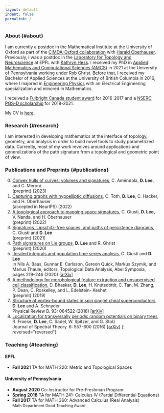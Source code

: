 ```yaml
---
layout: default
indent: false
permalink: /
---
```



<!-- <head>
<style>
.repara {
    display: inline-block;
    margin-left: auto;
    margin-right: auto;
    width: 30.0%;
    @include media-query($small-screen) {
      width: 80.0%;
    };
   	padding: 20px;
}

.path {
    display: inline-block;
    margin-left: auto;
    margin-right: auto;
   	width: 13.5%;
   	padding: 20px;
}

#images{
    text-align:center;
}
</style>
</head> -->


### About {#about}

I am currently a postdoc in the Mathematical Institute at the University of Oxford as part of the [CIMDA-Oxford collaboration](https://cimda-oxford.datasig.ac.uk/) with [Harald Oberhauser](https://people.maths.ox.ac.uk/oberhauser/). Previously, I was a postdoc in the [Laboratory for Topology and Neuroscience](https://www.epfl.ch/labs/hessbellwald-lab/) at EPFL with [Kathryn Hess](https://www.epfl.ch/labs/hessbellwald-lab/hessbellwald/). I received my PhD in [Applied Mathematics and Computational Sciences (AMCS)](https://www.amcs.upenn.edu/) in 2021 at the University of Pennsylvania working under [Rob Ghrist](https://www.math.upenn.edu/~ghrist/). Before that, I received my Bachelor of Applied Sciences at the University of British Columbia in 2016, where I majored in [Engineering Physics](http://www.engphys.ubc.ca/) with an Electrical Engineering specialization and minored in Mathematics. 

I received a [Fulbright Canada student award](https://www.fulbright.ca/programs/canadian-students/traditional-awards.html) for 2016-2017 and a [NSERC PGS-D scholarship](http://www.nserc-crsng.gc.ca/Students-Etudiants/PG-CS/BellandPostgrad-BelletSuperieures_eng.asp) for 2018-2021.

My CV is [here]({{site.url}}/cv/CV.pdf).


<!------------------------------------------------------------------------------------------------>

### Research {#research}

I am interested in developing mathematics at the interface of topology, geometry, and analysis in order to build novel tools to study parametrized data. Currently, most of my work revolves around applications and generalizations of the path signature from a topological and geometric point of view. 


<!------------------------------------------------------------------------------------------------>

<!-- # Research Interests {#research}
I am broadly interested in algebraic topology and category theory, particularly in how these fields motivate a different point of view on approaching problems in data science.

More specifically, I study <b>Chen's iterated integral cochain model</b> for path spaces and how these cochains may be considered as the semantics of multivariate time series data by providing interpretable and computable features. The 0-cochains in this model for the path space of $\mathbb{R}^n$ form a collection of functions called <b>path signatures</b>, which offer a <b>reparametrization-invariant</b> characterization of paths. I am interested in further developing tools derived from path signatures, understanding how higher cochains may be leveraged, and considering how generalizations of Chen's cochain model to mapping spaces may provide methods to study more complex parametrized data.

A motivating example of path signatures is provided below, and a more complete survey can be found in my [expository paper](https://arxiv.org/abs/1811.03558) with [Chad Giusti](http://www.chadgiusti.com/).

### Path Signatures - A Motivating Example

For example, suppose we wish to detect leading/lagging relationships between two different time series, denoted $\gamma_1(t)$ (dark colors) and $\gamma_2(t)$ (light colors). A classical technique is the unbiased [cross-correlation](https://en.wikipedia.org/wiki/Cross-correlation) $r\[\gamma_1, \gamma_2\](t_d)$, where $t_d$ denotes the time delay. The cross-correlation can readily detect such behavior when the time series are of the same form (the blue curves on the left represent two sine waves off by a time delay) by locating the local maxima of the cross-correlation near the origin (circled point in blue on the right). The fact that the local maximum occurs at a negative time delay $t_d$ implies that $\gamma_1$ is leading $\gamma_2$. However, this indicator disappears once the time series are reparametrized (the animations depict a family of reparametrizions (left) and the corresponding cross-correlations (right) in red).
<div id="images">
    <img class="repara" alt="Time Series" src="{{ site.url }}/img/rp_ts.gif"/>
    <img class="repara" alt="Cross Correlation" src="{{ site.url }}/img/rp_xcorr.gif"/>
</div>​
A reparametrization-invariant leading indicator is the <b>signed area</b> enclosed by the path defined by the time series (the ellipse on the right). The signed area is the area bounded by the curve, taking into account the multiplicity of the area (in this case, 4), and the orientation (in this case, counterclockwise, corresponding to a positive signed area). A positive signed area can be interpreted as an indicator that $\gamma_1$ is leading $\gamma_2$. Note that since reparametrization of the path does not change the image of the path, the signed area is reparametrization-invariant. Additionally, the signed area can be calculated as a linear combination of path signature terms.
<div id="images">
    <img class="repara" alt="Time Series" src="{{ site.url }}/img/rp_tspath.gif"/>
    <img class="timeseries" alt="Cross Correlation" src="{{ site.url }}/img/rp_path.gif"/>
</div>​
For general multivariate time series, we compute the signed area for every pair of time series to obtain pairwise leading/lagging indicators. This was originally studied by [Y. Baryshnikov and E. Schlafly](https://ieeexplore.ieee.org/document/7798498).  -->


<!------------------------------------------------------------------------------------------------>

### Publications and Preprints {#publications}

0. [Convex hulls of curves: volumes and signatures](https://arxiv.org/abs/2301.09405), C. Améndola, <b>D. Lee</b>, and C. Meroni    
(preprint) (2023)
0. [Capturing graphs with hypoelliptic diffusions](https://arxiv.org/abs/2205.14092), C. Toth, <b>D. Lee</b>, C. Hacker, and H. Oberhauser    
(accepted in NeurIPS) (2022)
0. [A topological approach to mapping space signatures](https://arxiv.org/abs/2202.00491), C. Giusti, <b>D. Lee</b>, V. Nanda, and H. Oberhauser    
(preprint) (2022)
0. [Signatures, Lipschitz-free spaces, and paths of persistence diagrams](https://arxiv.org/abs/2108.02727), C. Giusti and <b>D. Lee</b>    
(preprint) (2021)
0. [Path signatures on Lie groups](https://arxiv.org/abs/2007.06633), <b>D. Lee</b> and R. Ghrist   
(preprint) (2020)
0. [Iterated integrals and population time series analysis](https://link.springer.com/chapter/10.1007/978-3-030-43408-3_9), C. Giusti and <b>D. Lee</b>  
In Nils A. Baas, Gunnar E. Carlsson, Gereon Quick, Markus Szymik, and Marius Thaule, editors, Topological Data Analysis, Abel Symposia, pages 219–246 (2020) [[arXiv]](https://arxiv.org/abs/1811.03558)
0. [A methodology for morphological feature extraction and unsupervised cell classification.](https://www.biorxiv.org/content/10.1101/623793v1)  D. Bhaskar, <b>D. Lee</b>, H. Knútsdóttir, C. Tan, M. Zhang, P. Dean, C. Roskelley, and L. Edelstein- Keshet  
(preprint) (2019)
0. [Structure of vortex-bound states in spin singlet chiral superconductors](https://journals.aps.org/prb/abstract/10.1103/PhysRevB.93.064522), <b>D. Lee</b> and A. Schnyder  
Physical Review B. 93: 064522 (2016) [[arXiv]](https://arxiv.org/abs/1508.05331)
0. [Localization for transversally periodic random potentials on binary trees](https://www.ems-ph.org/journals/show_abstract.php?issn=1664-039X&vol=6&iss=3&rank=4), R. Froese, <b>D. Lee</b>, C. Sadel, W. Spitzer, and G. Stolz  
Journal of Spectral Theory. 6: 557-600 (2016) [[arXiv]](https://arxiv.org/abs/1408.3961)
{: reversed="reversed"}


<!------------------------------------------------------------------------------------------------>

### Teaching {#teaching}

#### EPFL
* <b>Fall 2021</b> TA for MATH 220: Metric and Topological Spaces

#### University of Pennsylvania
* <b>August 2020</b> Co-Instructor for Pre-Freshman Program 
* <b>Spring 2018</b> TA for MATH 241: Calculus IV (Partial Differential Equations)  
* <b>Fall 2017</b> TA for MATH 360:  Advanced Calculus (Real Analysis)  
<span style="font-size:90%">Math Department Good Teaching Award</span>

